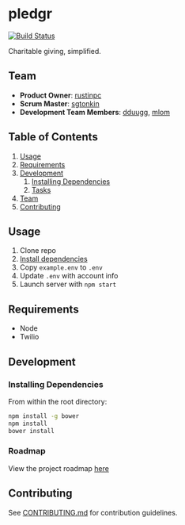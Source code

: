 # pledgr
[![Build Status](https://travis-ci.org/warring-hail/greenfield.png)](https://travis-ci.org/warring-hail/greenfield)

Charitable giving, simplified.

## Team

  - __Product Owner__: [rustinpc](https://github.com/rustinpc)
  - __Scrum Master__: [sgtonkin](https://github.com/sgtonkin)
  - __Development Team Members__: [dduugg](github.com/dduugg), [mlom](https://github.com/mlom)

## Table of Contents

1. [Usage](#Usage)
1. [Requirements](#requirements)
1. [Development](#development)
    1. [Installing Dependencies](#installing-dependencies)
    1. [Tasks](#tasks)
1. [Team](#team)
1. [Contributing](#contributing)

## Usage

1. Clone repo
1. [Install dependencies](#installing-dependencies)
1. Copy `example.env` to `.env`
1. Update `.env` with account info
1. Launch server with `npm start`

## Requirements

- Node
- Twilio

## Development

### Installing Dependencies

From within the root directory:

```sh
npm install -g bower
npm install
bower install
```

### Roadmap

View the project roadmap [here](https://github.com/warring-hail/greenfield/issues)


## Contributing

See [CONTRIBUTING.md](CONTRIBUTING.md) for contribution guidelines.
